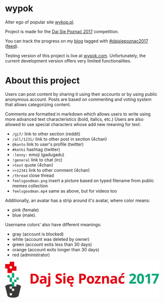 # wypok

Alter ego of popular site [wykop.pl](http://www.wykop.pl).

Project is made for the [Daj Się Poznać 2017](http://dajsiepoznac.pl) competition.

You can track the progress on my [blog](https://arturtamborski.pl/) tagged with [#dajsiepoznac2017](https://arturtamborski.pl/tags/dajsiepoznac2017) ([feed](https://arturtamborski.pl/tags/dajsiepoznac2017/feed)).

Testing version of this project is live at [wypok.com](https://wypok.com).
Unfortunately, the current development version offers very limited functionalities.

# About this project
Users can post content by sharing it using their accounts or by using public anonymous account.
Posts are based on commenting and voting system that allows categorizing content.

Comments are formatted in markdown which allows users to write using more advanced text characteristics (bold, italics, etc.)
Users are also allowed to use special characters whose add new meaning for text:
  - `/gif/` link to other section (reddit)
  - `/all/1231/` link to other post in section (4chan)
  - `@konto` link to user's profile (twitter)
  - `#kotki` hashtag (twitter)
  - `:lenny:` emoji (gadugadu)
  - `!general` link to chat (irc)
  - `>text` quote (4chan)
  - `>>12341` link to other comment (4chan)
  - `/thread` close thread
  - `feelsgoodman.png` insert a picture based on typed filename from public memes collection
  - `feelsgoodman.mp4` same as above, but for videos too

Additionally, an avatar has a strip around it's avatar, where color means:
  - pink (female)
  - blue (male).

Username colors' also have different meanings:
  - gray (account is blocked)
  - white (account was deleted by owner)
  - green (account exits less than 30 days)
  - orange (account exits longer than 30 days)
  - red (administrator)

![logo konkursu](https://github.com/arturtamborski/wypok/raw/master/dajsiepoznac2017-logo.png)
